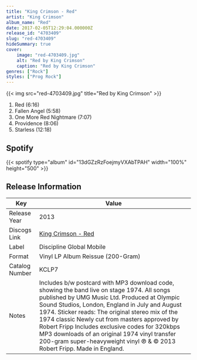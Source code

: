 ```yaml
---
title: "King Crimson - Red"
artist: "King Crimson"
album_name: "Red"
date: 2017-02-05T12:29:04.000000Z
release_id: "4703409"
slug: "red-4703409"
hideSummary: true
cover:
    image: "red-4703409.jpg"
    alt: "Red by King Crimson"
    caption: "Red by King Crimson"
genres: ["Rock"]
styles: ["Prog Rock"]
---
```


{{< img src="red-4703409.jpg" title="Red by King Crimson" >}}

<!-- section break -->

1. Red (6:16)
2. Fallen Angel (5:58)
3. One More Red Nightmare (7:07)
4. Providence (8:06)
5. Starless (12:18)

<!-- section break -->


## Spotify
{{< spotify type="album" id="13dGZzRzFoejmyVXAbTPAH" width="100%" height="500" >}}




## Release Information
|  Key           | Value                                                |
| ---------------| ---------------------------------------------------- |
| Release Year   | 2013                                   |
| Discogs Link   | [King Crimson - Red](https://www.discogs.com/release/4703409-King-Crimson-Red) |
| Label          | Discipline Global Mobile |
| Format         | Vinyl LP Album Reissue (200-Gram) |
| Catalog Number | KCLP7 |
| Notes | Includes b/w postcard with MP3 download code, showing the band live on stage 1974.    All songs published by UMG Music Ltd.    Produced at Olympic Sound Studios, London, England in July and August 1974.    Sticker reads:   The original stereo mix of the 1974 classic   Newly cut from masters approved by Robert Fripp   Includes exclusive codes for 320kbps MP3 downloads of an original 1974 vinyl transfer  200-gram super-heavyweight vinyl    ℗ & © 2013 Robert Fripp.    Made in England.   |